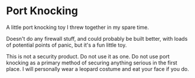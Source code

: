 # Port Knocking

A little port knocking toy I threw together in my spare time.

Doesn't do any firewall stuff, and could probably be built better, with loads of potential points of panic, but it's a
fun little toy.

This is not a security product. Do not use it as one. Do not use port knocking as a primary method of securing anything
serious in the first place. I will personally wear a leopard costume and eat your face if you do.
